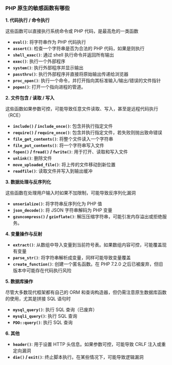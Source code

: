 ### PHP 原生的敏感函数有哪些

**1. 代码执行 / 命令执行**

这些函数可以直接执行系统命令或 PHP 代码，是最高危的一类函数

- **`eval()`**: 将字符串作为 PHP 代码执行
- **`assert()`**: 检查一个字符串是否为合法的 PHP 代码，如果是则执行
- **`shell_exec()`**: 通过 shell 执行命令并返回所有输出
- **`exec()`**: 执行一个外部程序
- **`system()`**: 执行外部程序并显示输出
- **`passthru()`**: 执行外部程序并直接将原始输出传递给浏览器
- **`proc_open()`**: 执行一个命令，并打开指向其标准输入/输出/错误的文件指针
- **`popen()`**: 打开一个指向进程的管道。

**2. 文件包含 / 读取 / 写入**

这些函数如果参数可控，可能导致任意文件读取、写入，甚至是远程代码执行（RCE）

- **`include()` / `include_once()`**: 包含并执行指定文件
- **`require()` / `require_once()`**: 包含并执行指定文件，若失败则抛出致命错误
- **`file_get_contents()`**: 将整个文件读入一个字符串
- **`file_put_contents()`**: 将一个字符串写入文件
- **`fopen()` / `fread()` / `fwrite()`**: 用于打开、读取和写入文件
- **`unlink()`**: 删除文件
- **`move_uploaded_file()`**: 将上传的文件移动到新位置
- **`readfile()`**: 读取文件并写入到输出缓冲

**3. 数据处理与反序列化**

这些函数在处理用户输入时如果不加限制，可能导致反序列化漏洞

- **`unserialize()`**: 将字符串反序列化为 PHP 值
- **`json_decode()`**: 将 JSON 字符串解码为 PHP 变量
- **`gzuncompress()` / `gzinflate()`**: 解压压缩字符串，可能引发内存溢出或拒绝服务。

**4. 变量操作与反射**

- **`extract()`**: 从数组中导入变量到当前符号表。如果数组内容可控，可能覆盖现有变量
- **`parse_str()`**: 将字符串解析成变量，同样可能导致变量覆盖
- **`create_function()`**: 创建一个匿名函数。在 PHP 7.2.0 之后已被废弃，但旧版本中可能存在代码执行风险

**5. 数据库操作**

尽管大多数现代框架都有自己的 ORM 和查询构造器，但仍需注意原生数据库函数的使用，尤其是拼接 SQL 语句时

- **`mysql_query()`**: 执行 SQL 查询（已废弃）
- **`mysqli_query()`**: 执行 SQL 查询
- **`PDO::query()`**: 执行 SQL 查询

**6. 其他**

- **`header()`**: 用于设置 HTTP 头信息。如果参数可控，可能导致 CRLF 注入或重定向漏洞
- **`die()` / `exit()`**: 终止脚本执行。在某些情况下，可能导致逻辑漏洞